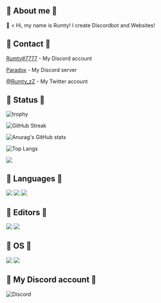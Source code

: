 ## 🌟 About me 🌟

👻 < Hi, my name is Rumty!
I create Discordbot and Websites!

## 🌟 Contact 🌟
[Rumty#7777](https://discordapp.com/users/691137657484476466) - My Discord account

[Paradox](https://discord.gg/ch4nge) - My Discord server

[@Rumty_zZ](https://twitter.com/@Rumty_zZ) - My Twitter account

## 🌟 Status 🌟
![trophy](https://github-profile-trophy.vercel.app/?username=Rumty&theme=tokyonight&no-bg=true&no-frame=true&margin-w=5&margin-h=5&title=MultipleLang,Commits,PullRequest,Repositories,Issues,Followers)

![GitHub Streak](https://streak-stats.demolab.com?user=Rumty&theme=tokyonight&hide_border=true&border_radius=15&date_format=%5BY.%5Dn.j&background=22272E&stroke=5865F2&ring=5865F2&fire=5865F2&currStreakNum=57F287&sideNums=ADBAC7&currStreakLabel=ADBAC7&sideLabels=ADBAC7&dates=ADBAC7)

![Anurag's GitHub stats](https://github-readme-stats.vercel.app/api?username=Rumty&theme=tokyonight)

![Top Langs](https://github-readme-stats.vercel.app/api/top-langs/?username=Rumty&layout=compact&theme=tokyonight)

![](http://github-profile-summary-cards.vercel.app/api/cards/profile-details?username=Rumty&theme=github_dark)

## 🌟 Languages 🌟
![](https://img.shields.io/badge/-Python-F9DC3E.svg?logo=python&style=flat)
![](https://img.shields.io/badge/HTML5-E34F26?style=flat&logo=html5&logoColor=white)
![](https://img.shields.io/badge/CSS3-1572B6?style=flat&logo=css3&logoColor=white)

## 🌟 Editors 🌟
![](https://img.shields.io/badge/Visual_Studio_Code-0078d7?style=flatlabelColor=black&logo=visual-studio-code)
![](https://img.shields.io/badge/Replit-9c9c9c?logo=replit&style=flat)

## 🌟 OS 🌟
![](https://img.shields.io/badge/-Apple-999999.svg?logo=apple&style=plastic)
![](https://img.shields.io/badge/Windows-00a4ef?logo=windows&style=flat)

## 🌟 My Discord account 🌟
  <img alt="Discord" src="https://discord.c99.nl/widget/theme-1/691137657484476466.png" />

